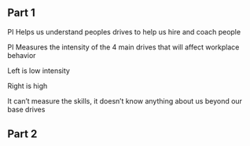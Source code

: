 ## Part 1
PI Helps us understand peoples drives to help us hire and coach people

PI Measures the intensity of the 4 main drives that will affect workplace behavior

Left is low intensity

Right is high


It can’t measure the skills, it doesn’t know anything about us beyond our base drives

## Part 2
